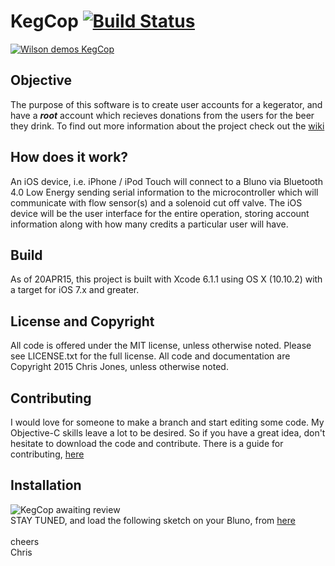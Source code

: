 # KegCop [![Build Status](https://travis-ci.org/ipatch/KegCop.svg?branch=master)](https://travis-ci.org/ipatch/KegCop)

[![Wilson demos KegCop](http://img.youtube.com/vi/1a6hxUb3zfU/0.jpg)](http://www.youtube.com/watch?v=1a6hxUb3zfU) 

<!-- ![KegCop-splash](http://chrisrjones.com/pics/KegCop-git.png) -->

## Objective
The purpose of this software is to create user accounts for a kegerator, and have a **_root_** account which recieves donations from the users for the beer they drink.  To find out more information about the project check out the [wiki](https://github.com/ipatch/KegCop/wiki)

## How does it work?
An iOS device, i.e. iPhone / iPod Touch will connect to a Bluno via Bluetooth 4.0 Low Energy sending serial information to the microcontroller which will communicate with flow sensor(s) and a solenoid cut off valve.  The iOS device will be the user interface for the entire operation, storing account information along with how many credits a particular user will have.

## Build
As of 20APR15, this project is built with Xcode 6.1.1 using OS X (10.10.2) with a target for iOS 7.x and greater.

## License and Copyright
All code is offered under the MIT license, unless otherwise noted.  Please see LICENSE.txt for
the full license.  All code and documentation are Copyright 2015 Chris Jones, unless otherwise
noted.

## Contributing
I would love for someone to make a branch and start editing some code.  My Objective-C skills leave
a lot to be desired.  So if you have a great idea, don't hesitate to download the code and
contribute.  There is a guide for contributing, [here](https://github.com/ipatch/KegCop/wiki/Contribute)

## Installation
![KegCop awaiting review](http://chrisrjones.com/attachments/view/37 "KegCop awaiting review")
<br />
STAY TUNED, and load the following sketch on your Bluno, from [here](https://github.com/ipatch/KegCop/blob/master/KegCop-Bluno-sketch.c)<br />
<br />
cheers<br />
Chris
